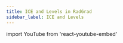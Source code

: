 ```yaml
---
title: ICE and Levels in RadGrad
sidebar_label: ICE and Levels
---
```


import YouTube from 'react-youtube-embed'

<YouTube id="m0e-R2F5ol0"/>